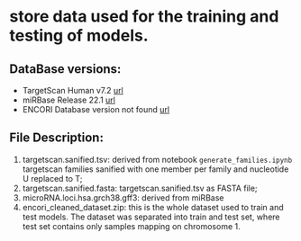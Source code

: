 # store data used for the training and testing of models.

## DataBase versions:
- TargetScan Human v7.2 [url](http://www.targetscan.org/vert_72/)
- miRBase Release 22.1 [url](http://www.mirbase.org/ftp.shtml) 
- ENCORI Database version not found [url](http://starbase.sysu.edu.cn/)

## File Description:
1. targetscan.sanified.tsv: derived from notebook `generate_families.ipynb` targetscan families sanified with one member per family and nucleotide U replaced to T;
2. targetscan.sanified.fasta: targetscan.sanified.tsv as FASTA file;
3. microRNA.loci.hsa.grch38.gff3: derived from miRBase
4. encori_cleaned_dataset.zip: this is the whole dataset used to train and test models. The dataset was separated into train and test set, where test set contains only samples mapping on chromosome 1.
